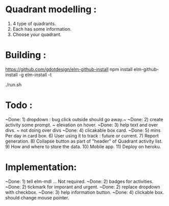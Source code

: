 # Quadrant modelling :

1) 4 type of quadrants.
2) Each has some information.
3) Choose your quadrant.

# Building :

https://github.com/gdotdesign/elm-github-install
npm install elm-github-install -g
elm-install -t

./run.sh

# Todo :
~Done: 1) dropdown : bug click outside should go away.~
~Done: 2) create activity some prompt. ~ elevation on hover.
~Done: 3) help text and over divs. ~ not doing over divs
~Done: 4) clicakable box card.
~Done: 5) mins Per day in card box.
6) User using it to track : future or current.
7) Report generation.
8) Collapse button as part of "header" of Quadrant activity list.
9) How and where to store the data.
10) Mobile app.
11) Deploy on heroku.

# Implementation:
~Done: 1) tell elm-mdl ... Not required.
~Done: 2) badges for activities.
~Done: 2) tickmark for imporant and urgent.
~Done: 2) replace dropdown with checkbox.
~Done: 3) help information button.
~Done: 4) clickable box. should change mouse pointer.
